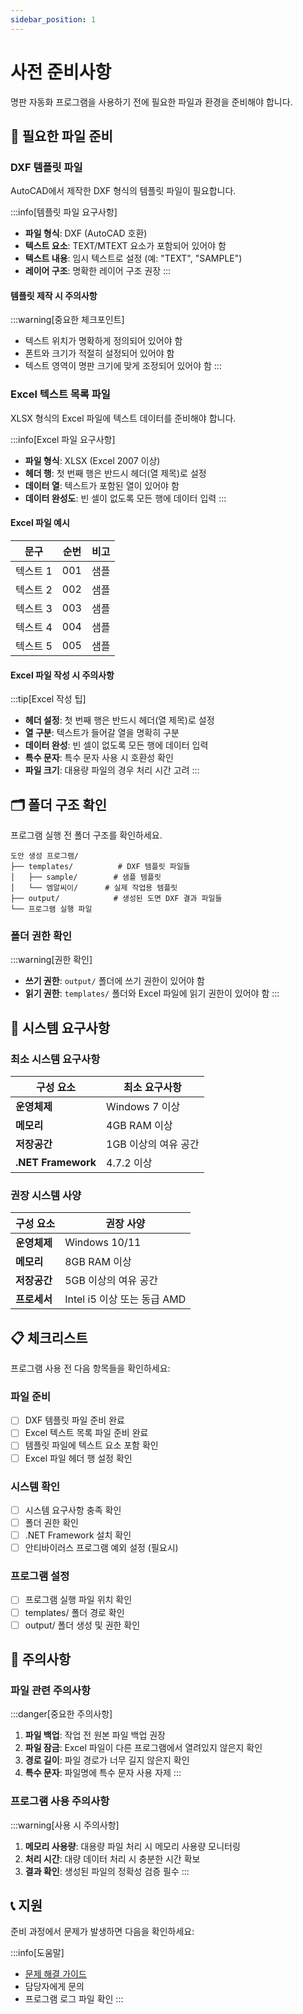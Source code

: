 ```yaml
---
sidebar_position: 1
---
```


# 사전 준비사항

명판 자동화 프로그램을 사용하기 전에 필요한 파일과 환경을 준비해야 합니다.

## 📁 필요한 파일 준비

### DXF 템플릿 파일

AutoCAD에서 제작한 DXF 형식의 템플릿 파일이 필요합니다.

:::info[템플릿 파일 요구사항]
- **파일 형식**: DXF (AutoCAD 호환)
- **텍스트 요소**: TEXT/MTEXT 요소가 포함되어 있어야 함
- **텍스트 내용**: 임시 텍스트로 설정 (예: "TEXT", "SAMPLE")
- **레이어 구조**: 명확한 레이어 구조 권장
:::

#### 템플릿 제작 시 주의사항

:::warning[중요한 체크포인트]
- 텍스트 위치가 명확하게 정의되어 있어야 함
- 폰트와 크기가 적절히 설정되어 있어야 함
- 텍스트 영역이 명판 크기에 맞게 조정되어 있어야 함
:::

### Excel 텍스트 목록 파일

XLSX 형식의 Excel 파일에 텍스트 데이터를 준비해야 합니다.

:::info[Excel 파일 요구사항]
- **파일 형식**: XLSX (Excel 2007 이상)
- **헤더 행**: 첫 번째 행은 반드시 헤더(열 제목)로 설정
- **데이터 열**: 텍스트가 포함된 열이 있어야 함
- **데이터 완성도**: 빈 셀이 없도록 모든 행에 데이터 입력
:::

#### Excel 파일 예시

|  문구   | 순번 | 비고 |
|--------|------|------|
| 텍스트 1 | 001  | 샘플 |
| 텍스트 2 | 002  | 샘플 |
| 텍스트 3 | 003  | 샘플 |
| 텍스트 4 | 004  | 샘플 |
| 텍스트 5 | 005  | 샘플 |

#### Excel 파일 작성 시 주의사항

:::tip[Excel 작성 팁]
- **헤더 설정**: 첫 번째 행은 반드시 헤더(열 제목)로 설정
- **열 구분**: 텍스트가 들어갈 열을 명확히 구분
- **데이터 완성**: 빈 셀이 없도록 모든 행에 데이터 입력
- **특수 문자**: 특수 문자 사용 시 호환성 확인
- **파일 크기**: 대용량 파일의 경우 처리 시간 고려
:::

## 🗂️ 폴더 구조 확인

프로그램 실행 전 폴더 구조를 확인하세요.

```
도안 생성 프로그램/
├── templates/          # DXF 템플릿 파일들
│   ├── sample/        # 샘플 템플릿
│   └── 엠알씨이/      # 실제 작업용 템플릿
├── output/            # 생성된 도면 DXF 결과 파일들
└── 프로그램 실행 파일
```

### 폴더 권한 확인

:::warning[권한 확인]
- **쓰기 권한**: `output/` 폴더에 쓰기 권한이 있어야 함
- **읽기 권한**: `templates/` 폴더와 Excel 파일에 읽기 권한이 있어야 함
:::

## 🔧 시스템 요구사항

### 최소 시스템 요구사항

| 구성 요소 | 최소 요구사항 |
|-----------|---------------|
| **운영체제** | Windows 7 이상 |
| **메모리** | 4GB RAM 이상 |
| **저장공간** | 1GB 이상의 여유 공간 |
| **.NET Framework** | 4.7.2 이상 |

### 권장 시스템 사양

| 구성 요소 | 권장 사양 |
|-----------|-----------|
| **운영체제** | Windows 10/11 |
| **메모리** | 8GB RAM 이상 |
| **저장공간** | 5GB 이상의 여유 공간 |
| **프로세서** | Intel i5 이상 또는 동급 AMD |

## 📋 체크리스트

프로그램 사용 전 다음 항목들을 확인하세요:

### 파일 준비
- [ ] DXF 템플릿 파일 준비 완료
- [ ] Excel 텍스트 목록 파일 준비 완료
- [ ] 템플릿 파일에 텍스트 요소 포함 확인
- [ ] Excel 파일 헤더 행 설정 확인

### 시스템 확인
- [ ] 시스템 요구사항 충족 확인
- [ ] 폴더 권한 확인
- [ ] .NET Framework 설치 확인
- [ ] 안티바이러스 프로그램 예외 설정 (필요시)

### 프로그램 설정
- [ ] 프로그램 실행 파일 위치 확인
- [ ] templates/ 폴더 경로 확인
- [ ] output/ 폴더 생성 및 권한 확인

## 🚨 주의사항

### 파일 관련 주의사항

:::danger[중요한 주의사항]
1. **파일 백업**: 작업 전 원본 파일 백업 권장
2. **파일 잠금**: Excel 파일이 다른 프로그램에서 열려있지 않은지 확인
3. **경로 길이**: 파일 경로가 너무 길지 않은지 확인
4. **특수 문자**: 파일명에 특수 문자 사용 자제
:::

### 프로그램 사용 주의사항

:::warning[사용 시 주의사항]
1. **메모리 사용량**: 대용량 파일 처리 시 메모리 사용량 모니터링
2. **처리 시간**: 대량 데이터 처리 시 충분한 시간 확보
3. **결과 확인**: 생성된 파일의 정확성 검증 필수
:::

## 📞 지원

준비 과정에서 문제가 발생하면 다음을 확인하세요:

:::info[도움말]
- [문제 해결 가이드](./richwon-software-troubleshooting.md)
- 담당자에게 문의
- 프로그램 로그 파일 확인
::: 